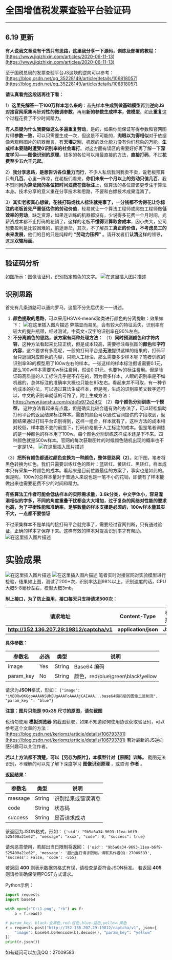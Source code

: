# 全国增值税发票查验平台验证码

---

## 6.19 更新

**有人说我文章没有干货只有思路，这里我分享一下源码，训练及部署的教程：**
[https://www.jiqizhixin.com/articles/2020-06-11-13](https://www.jiqizhixin.com/articles/2020-06-11-13)

至于国税总局的发票查验平台JS这块的逆向可以参考：
[https://blog.csdn.net/qq_35228149/article/details/106818057](https://blog.csdn.net/qq_35228149/article/details/106818057)

**请认真看完这段话再往下看：** 

1）**这里先解答一下100万样本怎么来的**：首先样本**生成到做基础模型**再到**逆向JS对接官网采集**再**针对性的微调参数**，再用**新的参数生成样本，做模型**。如此**重复**这个过程花费了不少时间精力。

**有人质疑为什么我要做这么多遍重复劳动**，是的，如果你能保证写得参数和官网图片得**参数一致**，可以只需要生成一次，但这是不可能的，**肉眼以为得相似**对于依据像素观察图片的机器而言，有**天壤之别**，机器的泛化能力没有你们想象的万能。**生成样本要随时遭受0识别率的社会毒打**。对这方面有误区的需要好好再了解一下**深度学习——图像识别的原理**。钱多的各位可以用最直接的方法，**直接打码**，不过**花费至少五六千元起。**

2）**我分享思路，**是想告诉各位**量力而行**，不少人私信我问我卖不卖，说老板预算只有**几百**。心里一阵凉，在老板们看来，**你们未来一个月以上的劳动只值几百**，我不赞同**同为算法岗的各位把时间浪费在做标注**上，做算法的各位应该更专注于算法本身。技术分享的意义重在分享技术和思路，不要和白嫖技术成果混淆了。

3）**其实老板真心想做，花钱打码或找人标注就完事了，**一分钱都不舍得花让你标注的老板首先**严重低估你的劳动价值**，轻易就让一个算法工程师或爬虫工程师做**低效率的劳动**，缺乏资源，如果连训练的机器都没有，少说得多花费一个月时间，光薪资成本都不止打码的花销了。这样的老板**不懂得计算取舍成本**，因小失大，公司想要盈利是比较困难的，前途渺茫，其次，不了解员工**真正的价值，不考虑员工的未来发展**，他们的目的只是纯粹的 **“劳动力压榨”** 。请开发者们**认清**这样的领导，这是**双输局面**。

---


##  验证码分析

如图所示：图像验证码，识别指定颜色的文字。
![在这里插入图片描述](https://kerlomz-blog.oss-cn-beijing.aliyuncs.com/inv-veri/1.png)


## 识别思路

首先有几条道路可以通向罗马，这里不分先后优劣一一讲述。

1. **颜色提取的思路**，可以采用HSV/K-means聚类进行颜色的分离提取：效果如下：
   ![在这里插入图片描述](https://kerlomz-blog.oss-cn-beijing.aliyuncs.com/inv-veri/2.png)
   弊端显而易见，会有较大的特征丢失，识别率有较大的提升瓶颈，经过测试，中英文+汉字的识别率在90%左右。
2. **不分离颜色的思路，该方案有两种处理方法：**
   （1）**同时预测颜色和字符内容**，这种方法看起来比较正统，但是成本较高，需要标注每张图的**颜色**和**字符内容**，这个要求有多高呢，一般的打码平台是**无法**提供这样的结果的，打码平台只返回对应颜色的内容，只能人工标注，那么需要多少样本呢？笔者训练的识别率98的模型用了100w左右的样本。一张这样的样本标注假设需要0.1元，那么100w样本需要10w标注费用，假设0.01元，也要1w的标注费用。但是验证码高质量的人工标注几乎是不存在的，因为很多样本，人眼的识别率是不如机器的，总体标注的准确率大概也只能在85左右。看起来并不可取，有一种节约成本的办法，可以通过算法生成样本，但是呢，生成的识别率英文数字还可以，中文的识别率就低的可怜了。附上生成方法：https://www.jianshu.com/p/da1b972e24f2
   （2）**每个颜色分别训练一个模型，** 这种方法看起来有点蠢，但是确实比较合适有效的办法了，可以轻松借助打码平台的返回结果标注样本。需要的颜色可以通过官网提供的字段取到，返回结果通过打码平台识别得到，这样一组合，样本就有了。这种方法的成本相对较低，样本数不变的前提下，打码价格低于人工标注的成本。但是笔者训练的是一种颜色的样本用了100w。每个颜色分别训练这样成本还是下不来。四种颜色就是500w样本。官网的每次获取图片的时候颜色随机出现的概率也不一定是1/4。
   ![在这里插入图片描述](https://kerlomz-blog.oss-cn-beijing.aliyuncs.com/inv-veri/3.png)

（3）**把所有颜色都通过颜色变换为一种颜色，整体思路同（2）**。如下图，笔者将黑色转换为红色。我们只需要训练红色的图片：蓝转红、黄转红、黑转红，样本成本只有采集一种颜色的成本。看起来是目前位置最佳的方案了，事实也是如此的。但是呢，100w的总样本量对于普通人来说也是一笔不小的花销，即便有了样本能做出来也需要花费不少的时间和精力。

**有些算法工作者可能会低估样本的实际需求量，3.6k分类，中文字体小，容易混淆相似的字多，不同的角度重叠干扰都会大大增加，过于复杂的网络对性能的要求也高，为了平衡性能和准确率，足够数量的样本支撑是必须的，100w样本量其实不大，一点都不要惊讶**

不过采集样本不是单纯的接打码平台就完事了，需要经过官网判断，只有通过验证，正确的样本才保存下来。这样有效的样本对提高识别率才有帮助。
![在这里插入图片描述](https://kerlomz-blog.oss-cn-beijing.aliyuncs.com/inv-veri/4.png)

# 实验成果

![在这里插入图片描述](https://kerlomz-blog.oss-cn-beijing.aliyuncs.com/inv-veri/5.png)
![在这里插入图片描述](https://kerlomz-blog.oss-cn-beijing.aliyuncs.com/inv-veri/6.png)
笔者实时对接官网对实验模型进行检验，结果如上图，测试了200+次，识别率达到98%以上，识别速度的话，CPU大概5-8毫秒左右，模型大概3mb。

**附上接口，为了防止滥用，接口每天只支持请求500次：**

| 请求地址                                   | Content-Type         | 参数形式 | 请求方法 |
| ------------------------------------------ | -------------------- | -------- | -------- |
| **http://152.136.207.29:19812/captcha/v1** | **application/json** | **JSON** | **POST** |


**具体参数：**

| 参数名    | 必选 | 类型   | 说明                              |
| --------- | ---- | ------ | --------------------------------- |
| image     | Yes  | String | Base64 编码                       |
| param_key | No   | String | 颜色，red\blue\green\black\yellow |

请求为**JSON**格式，形如：
```{"image": "iVBORw0KGgoAAAANSUhEUgAAAFoAAAAjCAIAAA...base64编码后的图像二进制流", "param_key ": "blue"}```

**注意：图片只能是 90x35 尺寸的原图，请勿截图**

也请勿使用 **模拟浏览器** 的截图获取，如果不知道如何使用协议获取验证码，可以参考这个文章的方法：
[https://blog.csdn.net/kerlomz/article/details/106793781](https://blog.csdn.net/kerlomz/article/details/106793781)
若对最新的JS逆向感兴趣可以关注作者。

**若以上方法都不清楚，可以【另存为图片】，本模型针对【原图】训练。**
截图无法识别，不理解的可以先了解下深度学习 **图像识别原理** ，或咨询 **作者** 。

**返回结果：**

| 参数名  | 类型   | 说明               |
| ------- | ------ | ------------------ |
| message | String | 识别结果或错误消息 |
| code    | String | 状态码             |
| success | String | 是否请求成功       |

该返回为JSON格式，形如：
```{'uid': "9b5a6a34-9693-11ea-b6f9-525400a21e62", "message": "xxxx", "code": 0, "success": true}```

请勿恶意使用，若超出当日限制将返回：
```{'uid': "9b5a6a34-9693-11ea-b6f9-525400a21e62", 'message': '超出当日请求限制，请联系作者QQ：27009583', 'success': False, 'code': -555}```

若返回 **400** 则表示数据包格式有误，请检查是否符合JSON标准。
若返回 **405** 则请检查确保使用POST方式请求。

Python示例：

```python
import requests
import base64

with open(r"C:\1.png", "rb") as f:
    b = f.read()

# param_key: black-全黑色,red-红色,blue-蓝色,yellow-黄色
r = requests.post("http://152.136.207.29:19812/captcha/v1", json={
    "image": base64.b64encode(b).decode(), "param_key": "yellow"
})
print(r.json())
```


如有疑问可以加我QQ：27009583
